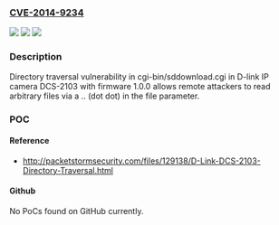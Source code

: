 ### [CVE-2014-9234](https://cve.mitre.org/cgi-bin/cvename.cgi?name=CVE-2014-9234)
![](https://img.shields.io/static/v1?label=Product&message=n%2Fa&color=blue)
![](https://img.shields.io/static/v1?label=Version&message=n%2Fa&color=blue)
![](https://img.shields.io/static/v1?label=Vulnerability&message=n%2Fa&color=brighgreen)

### Description

Directory traversal vulnerability in cgi-bin/sddownload.cgi in D-link IP camera DCS-2103 with firmware 1.0.0 allows remote attackers to read arbitrary files via a .. (dot dot) in the file parameter.

### POC

#### Reference
- http://packetstormsecurity.com/files/129138/D-Link-DCS-2103-Directory-Traversal.html

#### Github
No PoCs found on GitHub currently.


